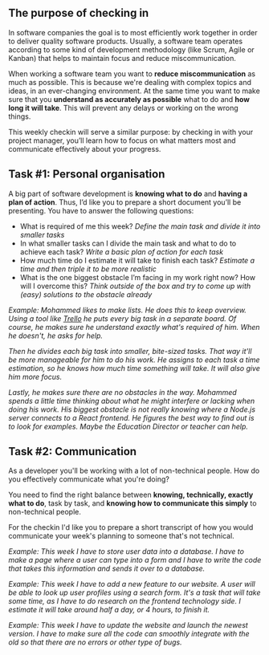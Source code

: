 ## The purpose of checking in

In software companies the goal is to most efficiently work together in order to deliver quality software products. Usually, a software team operates according to some kind of development methodology (like Scrum, Agile or Kanban) that helps to maintain focus and reduce miscommunication.

When working a software team you want to **reduce miscommunication** as much as possible. This is because we're dealing with complex topics and ideas, in an ever-changing environment. At the same time you want to make sure that you **understand as accurately as possible** what to do and **how long it will take**. This will prevent any delays or working on the wrong things.

This weekly checkin will serve a similar purpose: by checking in with your project manager, you’ll learn how to focus on what matters most and communicate effectively about your progress.

## Task #1: Personal organisation

A big part of software development is **knowing what to do** and **having a plan of action**. Thus, I’d like you to prepare a short document you’ll be presenting. You have to answer the following questions:

- What is required of me this week? _Define the main task and divide it into smaller tasks_
- In what smaller tasks can I divide the main task and what to do to achieve each task? _Write a basic plan of action for each task_
- How much time do I estimate it will take to finish each task? _Estimate a time and then triple it to be more realistic_
- What is the one biggest obstacle I’m facing in my work right now? How will I overcome this? _Think outside of the box and try to come up with (easy) solutions to the obstacle already_

_Example: Mohammed likes to make lists. He does this to keep overview. Using a tool like [Trello](https://www.trello.com) he puts every big task in a separate board. Of course, he makes sure he understand exactly what's required of him. When he doesn't, he asks for help._

_Then he divides each big task into smaller, bite-sized tasks. That way it'll be more manageable for him to do his work. He assigns to each task a time estimation, so he knows how much time something will take. It will also give him more focus._

_Lastly, he makes sure there are no obstacles in the way. Mohammed spends a little time thinking about what he might interfere or lacking when doing his work. His biggest obstacle is not really knowing where a Node.js server connects to a React frontend. He figures the best way to find out is to look for examples. Maybe the Education Director or teacher can help._

## Task #2: Communication

As a developer you'll be working with a lot of non-technical people. How do you effectively communicate what you're doing?

You need to find the right balance between **knowing, technically, exactly what to do**, task by task, and **knowing how to communicate this simply** to non-technical people.

For the checkin I'd like you to prepare a short transcript of how you would communicate your week's planning to someone that's not technical.

_Example: This week I have to store user data into a database. I have to make a page where a user can type into a form and I have to write the code that takes this information and sends it over to a database._

_Example: This week I have to add a new feature to our website. A user will be able to look up user profiles using a search form. It's a task that will take some time, as I have to do research on the frontend technology side. I estimate it will take around half a day, or 4 hours, to finish it._

_Example: This week I have to update the website and launch the newest version. I have to make sure all the code can smoothly integrate with the old so that there are no errors or other type of bugs._
